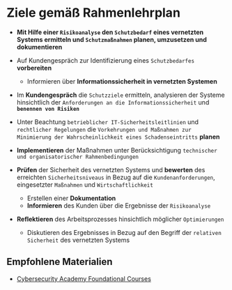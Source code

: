 # Ziele gemäß Rahmenlehrplan

* **Mit Hilfe einer `Risikoanalyse` den `Schutzbedarf` eines vernetzten Systems ermitteln und `Schutzmaßnahmen` planen, umzusetzen und dokumentieren**

* Auf Kundengespräch zur Identifizierung eines `Schutzbedarfes` **vorbereiten**
  * Informieren über **Informationssicherheit in vernetzten Systemen**
* Im **Kundengespräch** die `Schutzziele` ermitteln, analysieren der Systeme hinsichtlich der
`Anforderungen an die Informationssicherheit` und **`benennen von Risiken`**
* Unter Beachtung `betrieblicher IT-Sicherheitsleitlinien` und `rechtlicher Regelungen` die `Vorkehrungen und Maßnahmen zur Minimierung der Wahrscheinlichkeit eines Schadenseintritts` **planen**
* **Implementieren** der Maßnahmen unter Berücksichtigung `technischer und organisatorischer Rahmenbedingungen`
* **Prüfen** der Sicherheit des vernetzten Systems und **bewerten** des erreichten `Sicherheitsniveaus` in Bezug auf die `Kundenanforderungen`, eingesetzter `Maßnahmen` und `Wirtschaftlichkeit`
  * Erstellen einer **Dokumentation**
  * **Informieren** des Kunden über die Ergebnisse der `Risikoanalyse`
* **Reflektieren** des Arbeitsprozesses hinsichtlich möglicher `Optimierungen`
  * Diskutieren des Ergebnisses in Bezug auf den Begriff der `relativen Sicherheit` des vernetzten Systems


## Empfohlene Materialien

* [Cybersecurity Academy Foundational Courses](https://beacon.paloaltonetworks.com/student/catalog/list?category_ids=25395-cybersecurity-academy-foundational-courses)
